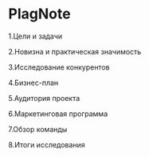 #  PlagNote

1.Цели и задачи  

2.Новизна и практическая значимость

3.Исследование конкурентов

4.Бизнес-план

5.Аудитория проекта

6.Маркетинговая программа

7.Обзор команды

8.Итоги исследования
